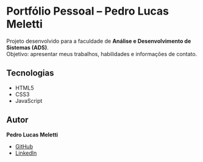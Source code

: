 # Portfólio Pessoal – Pedro Lucas Meletti

Projeto desenvolvido para a faculdade de **Análise e Desenvolvimento de Sistemas (ADS)**.  
Objetivo: apresentar meus trabalhos, habilidades e informações de contato.

## Tecnologias
- HTML5  
- CSS3  
- JavaScript  

## Autor
**Pedro Lucas Meletti**  
- [GitHub](https://github.com/Melettz1e)  
- [LinkedIn](https://www.linkedin.com/in/pedro-lucas-meletti-b57227209/)  
